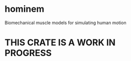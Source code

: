 # hominem
Biomechanical muscle models for simulating human motion

# THIS CRATE IS A WORK IN PROGRESS
